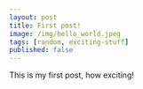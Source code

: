 ```yaml
---
layout: post
title: First post!
image: /img/hello_world.jpeg
tags: [random, exciting-stuff]
published: false
---
```


This is my first post, how exciting!
